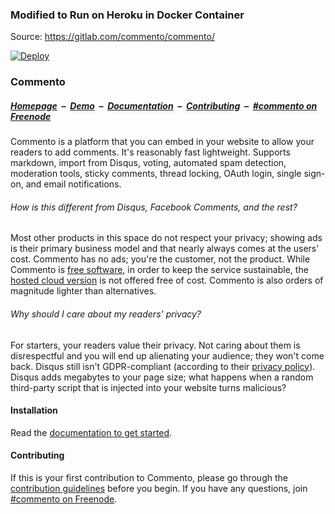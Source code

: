 ### Modified to Run on Heroku in Docker Container

Source: https://gitlab.com/commento/commento/

[![Deploy](https://www.herokucdn.com/deploy/button.svg)](https://heroku.com/deploy?template=https://github.com/fidiego/commento-heroku)

### Commento

##### [Homepage](https://commento.io) &nbsp;&ndash;&nbsp; [Demo](https://demo.commento.io) &nbsp;&ndash;&nbsp; [Documentation](https://docs.commento.io) &nbsp;&ndash;&nbsp; [Contributing](https://docs.commento.io/contributing/) &nbsp;&ndash;&nbsp; [#commento on Freenode](http://webchat.freenode.net/?channels=%23commento)

Commento is a platform that you can embed in your website to allow your readers to add comments. It's reasonably fast lightweight. Supports markdown, import from Disqus, voting, automated spam detection, moderation tools, sticky comments, thread locking, OAuth login, single sign-on, and email notifications.

###### How is this different from Disqus, Facebook Comments, and the rest?

Most other products in this space do not respect your privacy; showing ads is their primary business model and that nearly always comes at the users' cost. Commento has no ads; you're the customer, not the product. While Commento is [free software](https://www.gnu.org/philosophy/free-sw.en.html), in order to keep the service sustainable, the [hosted cloud version](https://commento.io) is not offered free of cost. Commento is also orders of magnitude lighter than alternatives.

###### Why should I care about my readers' privacy?

For starters, your readers value their privacy. Not caring about them is disrespectful and you will end up alienating your audience; they won't come back. Disqus still isn't GDPR-compliant (according to their <a href="https://help.disqus.com/terms-and-policies/privacy-faq" title="At the time of writing (28 December 2018)" rel="nofollow">privacy policy</a>). Disqus adds megabytes to your page size; what happens when a random third-party script that is injected into your website turns malicious?

#### Installation

Read the [documentation to get started](https://docs.commento.io/installation/).

#### Contributing

If this is your first contribution to Commento, please go through the [contribution guidelines](https://docs.commento.io/contributing/) before you begin. If you have any questions, join [#commento on Freenode](http://webchat.freenode.net/?channels=%23commento).
